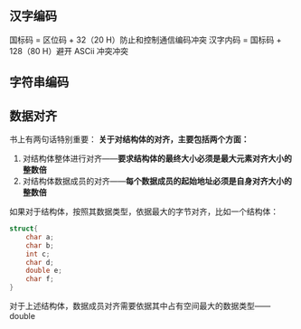
## 汉字编码
国标码 = 区位码 + 32（20 H）防止和控制通信编码冲突
汉字内码  = 国标码 + 128（80 H）避开 ASCii 冲突冲突

## 字符串编码

## 数据对齐
书上有两句话特别重要：
**关于对结构体的对齐，主要包括两个方面：**
1. 对结构体整体进行对齐——**要求结构体的最终大小必须是最大元素对齐大小的整数倍**
2. 对结构体数据成员的对齐——**每个数据成员的起始地址必须是自身对齐大小的整数倍**

如果对于结构体，按照其数据类型，依据最大的字节对齐，比如一个结构体：
```c
struct{
	char a;
	char b;
	int c;
	char d;
	double e;
	char f;
}
```
对于上述结构体，数据成员对齐需要依据其中占有空间最大的数据类型——double